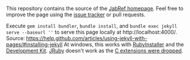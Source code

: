 This repository contains the source of the [JabRef homepage](http://www.jabref.org/).
Feel free to improve the page using the [issue tracker](https://github.com/JabRef/www.jabref.org/issues) or pull requests.

Execute `gem install bundler`, `bundle install`, and `bundle exec jekyll serve --baseurl ''` to serve this page locally at http://localhost:4000/.
Source: https://help.github.com/articles/using-jekyll-with-pages/#installing-jekyll
At windows, this works with [RubyInstaller](http://rubyinstaller.org/downloads) and the [Development Kit](https://github.com/oneclick/rubyinstaller/wiki/Development-Kit).
[JRuby](http://jruby.org/) doesn't work as the [C extensions were dropped](http://stackoverflow.com/a/32135381/873282).
